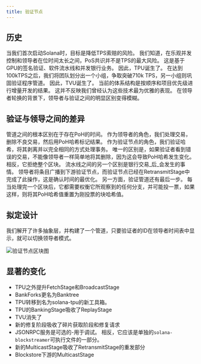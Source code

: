 ```yaml
---
title: 验证节点
---
```


## 历史

当我们首次启动Solana时，目标是降低TPS索赔的风险。 我们知道，在乐观并发控制和领导者在位时间太长之间，PoS共识并不是TPS的最大风险。 这是基于GPU的签名验证、软件流水线和并发银行业务。 因此，TPU诞生了。 在达到100kTPS之后，我们将团队划分出一个小组，争取突破710k TPS，另一小组则巩固验证程序管道。 因此，TVU诞生了。 当前的体系结构是按顺序和项目优先级进行增量开发的结果。 这并不反映我们曾经认为这些技术最为优雅的表现。 在领导者轮换的背景下，领导者与验证之间的明显区别变得模糊。

## 验证与领导之间的差异

管道之间的根本区别在于存在PoH的时间。 作为领导者的角色，我们处理交易，删除不良交易，然后用PoH哈希标记结果。 作为验证节点的角色，我们验证哈希，将其剥离并以完全相同的方式处理事务。 唯一的区别是，如果验证者看到错误的交易，不能像领导者一样简单地将其删除，因为这会导致PoH哈希发生变化。 相反，它拒绝整个区块。 流水线之间的另一个区别是银行交易_后_会发生的事情。 领导者将条目广播到下游验证节点，而验证节点已经在RetransmitStage中完成了此操作，这是确认时间的最优化。 另一方面，验证管道还有最后一步。 每当处理完一个区块后，它都需要权衡它所观察到的任何分支，并可能投一票，如果这样，则将其PoH哈希值重置为刚投票的块哈希值。

## 拟定设计

我们解开了许多抽象层，并构建了一个管道，只要验证者的ID在领导者时间表中显示，就可以切换领导者模式。

![验证节点区块图](/img/validator-proposal.svg)

## 显著的变化

- TPU之外提升FetchStage和BroadcastStage
- BankForks更名为Banktree
- TPU转移到名为solana-tpu的新工具箱。
- TPU的BankingStage吸收了ReplayStage
- TVU消失了
- 新的修复阶段吸收了碎片获取阶段和修复请求
- JSONRPC服务是可选的-用于调试。 相反，它应该是单独的`solana-blockstreamer`可执行文件的一部分。
- 新的MulticastStage吸收了RetransmitStage的重发部分
- Blockstore下游的MulticastStage
